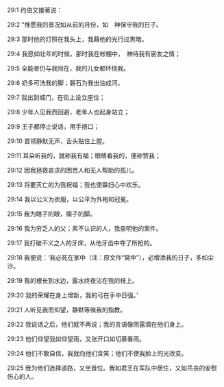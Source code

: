 <a id="1"></a>29:1  约伯又接著说：  

<a id="2"></a>29:2  “惟愿我的景况如从前的月份，如　神保守我的日子。  

<a id="3"></a>29:3  那时他的灯照在我头上，我藉他的光行过黑暗。  

<a id="4"></a>29:4  我愿如壮年的时候，那时我在帐棚中，　神待我有密友之情；  

<a id="5"></a>29:5  全能者仍与我同在，我的儿女都环绕我。  

<a id="6"></a>29:6  奶多可洗我的脚；磐石为我出油成河。  

<a id="7"></a>29:7  我出到城门，在街上设立座位；  

<a id="8"></a>29:8  少年人见我而回避，老年人也起身站立；  

<a id="9"></a>29:9  王子都停止说话，用手捂口；  

<a id="10"></a>29:10  首领静默无声，舌头贴住上膛。  

<a id="11"></a>29:11  耳朵听我的，就称我有福；眼睛看我的，便称赞我；  

<a id="12"></a>29:12  因我拯救哀求的困苦人和无人帮助的孤儿。  

<a id="13"></a>29:13  将要灭亡的为我祝福；我也使寡妇心中欢乐。  

<a id="14"></a>29:14  我以公义为衣服，以公平为外袍和冠冕。  

<a id="15"></a>29:15  我为瞎子的眼，瘸子的脚。  

<a id="16"></a>29:16  我为穷乏人的父；素不认识的人，我查明他的案件。  

<a id="17"></a>29:17  我打破不义之人的牙床，从他牙齿中夺了所抢的。  

<a id="18"></a>29:18  我便说：‘我必死在家中（注：原文作“窝中”），必增添我的日子，多如尘沙。  

<a id="19"></a>29:19  我的根长到水边，露水终夜沾在我的枝上。  

<a id="20"></a>29:20  我的荣耀在身上增新，我的弓在手中日强。’  

<a id="21"></a>29:21  人听见我而仰望，静默等候我的指教。  

<a id="22"></a>29:22  我说话之后，他们就不再说；我的言语像雨露滴在他们身上。  

<a id="23"></a>29:23  他们仰望我如仰望雨，又张开口如切慕春雨。  

<a id="24"></a>29:24  他们不敢自信，我就向他们含笑；他们不使我脸上的光改变。  

<a id="25"></a>29:25  我为他们选择道路，又坐首位。我如君王在军队中居住，又如吊丧的安慰伤心的人。  
